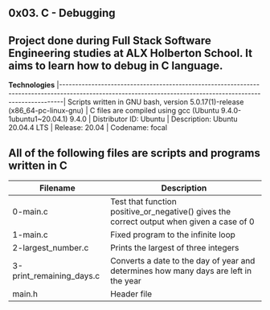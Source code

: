 __0x03. C - Debugging__ 
--------------------------------------------------------------------------------------------------------------------------------------------------------------- 
Project done during Full Stack Software Engineering studies at ALX Holberton School. It aims to learn how to debug in C language.
---------------------------------------------------------------------------------------------------------------------------------------------------------------

__Technologies__
|-------------------------------------------------------------------------------------------------------------------------------------------------------------|
 Scripts written in GNU bash, version 5.0.17(1)-release (x86_64-pc-linux-gnu) 
| C files are compiled using gcc (Ubuntu 9.4.0-1ubuntu1~20.04.1) 9.4.0 
| Distributor ID:  Ubuntu
| Description:     Ubuntu 20.04.4 LTS
| Release:         20.04
| Codename:        focal
                                                                                                                       
                                                                                                                                      
 All of the following files are scripts and programs written in C 
----------------------------------------------------------------------------------------------------------------------------------------------------------------
|__Filename__	          |      __Description__ |
|---------------------- | --------------------------------------------------------------------------------------------------------------------------------------
|0-main.c	              |  Test that function positive_or_negative() gives the correct output when given a case of 0
|1-main.c	              |  Fixed program to the infinite loop
|2-largest_number.c	    |  Prints the largest of three integers
|3-print_remaining_days.c  |	Converts a date to the day of year and determines how many days are left in the year
|main.h	                | Header file
